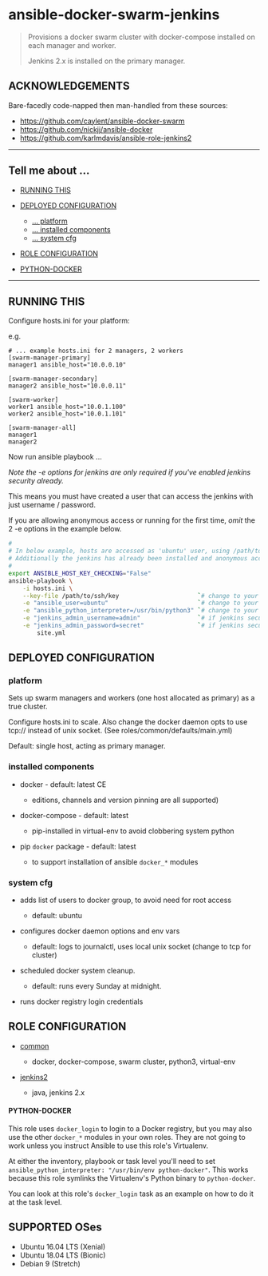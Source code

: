 # ansible-docker-swarm-jenkins

>
> Provisions a docker swarm cluster with docker-compose
> installed on each manager and worker.
>
> Jenkins 2.x is installed on the primary manager.
>

## ACKNOWLEDGEMENTS

Bare-facedly code-napped then man-handled from these sources:

* https://github.com/caylent/ansible-docker-swarm
* https://github.com/nickjj/ansible-docker
* https://github.com/karlmdavis/ansible-role-jenkins2

---

## Tell me about ...

* [RUNNING THIS](#running-this)

* [DEPLOYED CONFIGURATION](#deployed-configuration)
    * [... platform](#platform)
    * [... installed components](#installed-components)
    * [... system cfg](#system-cfg)

* [ROLE CONFIGURATION](#role-configuration)

* [PYTHON-DOCKER](#python-docker)

---

## RUNNING THIS

Configure hosts.ini for your platform:

e.g.

```dosini
# ... example hosts.ini for 2 managers, 2 workers
[swarm-manager-primary]
manager1 ansible_host="10.0.0.10"

[swarm-manager-secondary]
manager2 ansible_host="10.0.0.11"

[swarm-worker]
worker1 ansible_host="10.0.1.100"
worker2 ansible_host="10.0.1.101"

[swarm-manager-all]
manager1
manager2
```

Now run ansible playbook ...

*Note the -e options for jenkins are only required if you've enabled jenkins security already.*

This means you must have created a user that can access the jenkins with just username / password.

If you are allowing anonymous access or running for the first time, *omit* the 2 -e options
in the example below.

```bash
#
# In below example, hosts are accessed as 'ubuntu' user, using /path/to/ssh/key file.
# Additionally the jenkins has already been installed and anonymous access disabled.
#
export ANSIBLE_HOST_KEY_CHECKING="False"
ansible-playbook \
    -i hosts.ini \
    --key-file /path/to/ssh/key                      `# change to your key` \
    -e "ansible_user=ubuntu"                         `# change to your remote user` \
    -e "ansible_python_interpreter=/usr/bin/python3" `# change to your desired python` \
    -e "jenkins_admin_username=admin"                `# if jenkins security enabled, provide user` \
    -e "jenkins_admin_password=secret"               `# if jenkins security enabled, provide pass` \
        site.yml
```

## DEPLOYED CONFIGURATION

### platform

Sets up swarm managers and workers (one host allocated as primary) as
a true cluster.

Configure hosts.ini to scale. Also change the docker daemon opts
to use tcp:// instead of unix socket. (See roles/common/defaults/main.yml)

Default: single host, acting as primary manager.

### installed components

* docker - default: latest CE
    * editions, channels and version pinning are all supported)

* docker-compose - default: latest
    * pip-installed in virtual-env to avoid clobbering system python

* pip `docker` package - default: latest
    * to support installation of ansible `docker_*` modules

### system cfg

* adds list of users to docker group, to avoid need for root access
    * default: ubuntu

* configures docker daemon options and env vars
    * default: logs to journalctl, uses local unix socket (change to tcp for cluster)

* scheduled docker system cleanup.
    * default: runs every Sunday at midnight.

* runs docker registry login credentials

## ROLE CONFIGURATION

* [common](roles/common/README.md)
    - docker, docker-compose, swarm cluster, python3, virtual-env

* [jenkins2](roles/jenkins2/README.md)
    - java, jenkins 2.x

#### PYTHON-DOCKER

This role uses `docker_login` to login to a Docker registry, but you may also
use the other `docker_*` modules in your own roles. They are not going to work
unless you instruct Ansible to use this role's Virtualenv.

At either the inventory, playbook or task level you'll need to set
`ansible_python_interpreter: "/usr/bin/env python-docker"`. This works because
this role symlinks the Virtualenv's Python binary to `python-docker`.

You can look at this role's `docker_login` task as an example on how to do it
at the task level.

## SUPPORTED OSes

- Ubuntu 16.04 LTS (Xenial)
- Ubuntu 18.04 LTS (Bionic)
- Debian 9 (Stretch)


